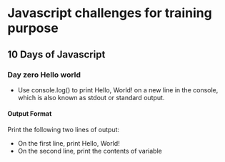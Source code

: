 # Javascript challenges for training purpose

## 10 Days of Javascript

### Day zero Hello world

  * Use console.log() to print Hello, World! on a new line in the console, 
  which is also known as stdout or standard output.

  #### Output Format

  Print the following two lines of output:

  * On the first line, print Hello, World!
  * On the second line, print the contents of variable